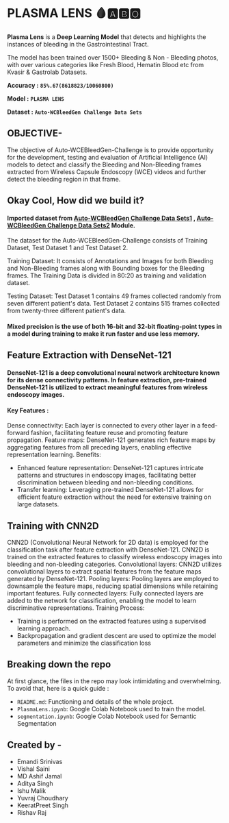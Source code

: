 # PLASMA LENS 🩸🅰️🅱️🅾️

**Plasma Lens** is a **Deep Learning Model** that detects and highlights the instances of bleeding in the Gastrointestinal Tract.
                 
The model has been trained over 1500+ Bleeding & Non - Bleeding photos, with over various categories like Fresh Blood, Hematin Blood etc from Kvasir & Gastrolab Datasets.

**Accuracy :** **`85%.67(8618823/10060800)`**

**Model :** **`PLASMA LENS`**

**Dataset :** **`Auto-WCBleedGen Challenge Data Sets`**

## OBJECTIVE-
The objective of Auto-WCEBleedGen-Challenge is to provide opportunity for the development, testing and evaluation of Artificial Intelligence (AI) models to detect and classify the Bleeding and Non-Bleeding frames extracted from Wireless Capsule Endoscopy (WCE) videos and further detect the bleeding region in that frame.

## Okay Cool, How did we build it?

#### Imported dataset from **[Auto-WCBleedGen Challenge Data Sets1](https://zenodo.org/records/10642779)** , **[Auto-WCBleedGen Challenge Data Sets2](https://zenodo.org/records/10156571)** Module.

The dataset for the Auto-WCEBleedGen-Challenge consists of Training Dataset, Test Dataset 1 and Test Dataset 2.

Training Dataset: It consists of Annotations and Images for both Bleeding and Non-Bleeding frames along with Bounding boxes for the Bleeding frames. The Training Data is divided in 80:20 as training and validation dataset.

Testing Dataset: Test Dataset 1 contains 49 frames collected randomly from seven different patient's data. Test Dataset 2 contains 515 frames collected from twenty-three different patient's data.

#### Mixed precision is the use of both 16-bit and 32-bit floating-point types in a model during training to make it **run faster** and use **less memory**.

## Feature Extraction with DenseNet-121

#### DenseNet-121 is a deep convolutional neural network architecture known for its dense connectivity patterns. In feature extraction, pre-trained DenseNet-121 is utilized to extract meaningful features from wireless endoscopy images.

#### Key Features :
Dense connectivity: Each layer is connected to every other layer in a feed-forward fashion, facilitating feature reuse and promoting feature propagation.
Feature maps: DenseNet-121 generates rich feature maps by aggregating features from all preceding layers, enabling effective representation learning.
Benefits:
  - Enhanced feature representation: DenseNet-121 captures intricate patterns and structures in endoscopy images, facilitating better discrimination between bleeding and non-bleeding conditions.
  - Transfer learning: Leveraging pre-trained DenseNet-121 allows for efficient feature extraction without the need for extensive training on large datasets.

## Training with CNN2D

CNN2D (Convolutional Neural Network for 2D data) is employed for the classification task after feature extraction with DenseNet-121. CNN2D is trained on the extracted features to classify wireless endoscopy images into bleeding and non-bleeding categories.
Convolutional layers: CNN2D utilizes convolutional layers to extract spatial features from the feature maps generated by DenseNet-121.
Pooling layers: Pooling layers are employed to downsample the feature maps, reducing spatial dimensions while retaining important features.
Fully connected layers: Fully connected layers are added to the network for classification, enabling the model to learn discriminative representations.
Training Process:
  - Training is performed on the extracted features using a supervised learning approach.
  - Backpropagation and gradient descent are used to optimize the model parameters and minimize the classification loss

## Breaking down the repo

At first glance, the files in the repo may look intimidating and overwhelming. To avoid that, here is a quick guide :

* `README.md`: Functioning and details of the whole project.
* `PlasmaLens.ipynb`: Google Colab Notebook used to train the model.
* `segmentation.ipynb`: Google Colab Notebook used for Semantic Segmentation 

## Created by - 

*  Emandi Srinivas
*  Vishal Saini
*  MD Ashif Jamal
*  Aditya Singh
*  Ishu Malik
*  Yuvraj Choudhary
*  KeeratPreet Singh
*  Rishav Raj
